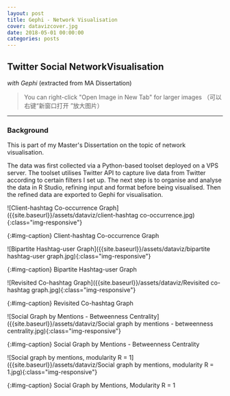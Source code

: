```yaml
---
layout: post
title: Gephi - Network Visualisation
cover: datavizcover.jpg
date: 2018-05-01 00:00:00
categories: posts
---
```


## Twitter Social Network ​Visualisation
*with Gephi* (extracted from MA Dissertation)

> You can right-click "Open Image in New Tab" for larger images
（可以右键“新窗口打开 ”放大图片）

---

### Background

This is part of my Master's Dissertation on the topic of network visualisation.

The data was first collected via a Python-based toolset deployed on a VPS server. The toolset utilises Twitter API to capture live data from Twitter according to certain filters I set up. The next step is to organise and analyse the data in R Studio, refining input and format before being visualised. Then the refined data are exported to Gephi for visualisation.

![Client-hashtag Co-occurrence Graph]({{site.baseurl}}/assets/dataviz/client-hashtag co-occurrence.jpg){:class="img-responsive"}

{:#img-caption}
Client-hashtag Co-occurrence Graph


![Bipartite Hashtag-user Graph]({{site.baseurl}}/assets/dataviz/bipartite hashtag-user graph.jpg){:class="img-responsive"}

{:#img-caption}
Bipartite Hashtag-user Graph


![Revisited Co-hashtag Graph]({{site.baseurl}}/assets/dataviz/Revisited co-hashtag graph.jpg){:class="img-responsive"}

{:#img-caption}
Revisited Co-hashtag Graph


![Social Graph by Mentions - Betweenness Centrality]({{site.baseurl}}/assets/dataviz/Social graph by mentions - betweenness centrality.jpg){:class="img-responsive"}

{:#img-caption}
Social Graph by Mentions - Betweenness Centrality



![Social graph by mentions, modularity R = 1]({{site.baseurl}}/assets/dataviz/Social graph by mentions, modularity R = 1.jpg){:class="img-responsive"}

{:#img-caption}
Social Graph by Mentions, Modularity R = 1
